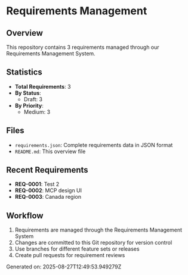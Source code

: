 # Requirements Management

## Overview
This repository contains 3 requirements managed through our Requirements Management System.

## Statistics
- **Total Requirements**: 3
- **By Status**:
  - Draft: 3
- **By Priority**:
  - Medium: 3

## Files
- `requirements.json`: Complete requirements data in JSON format
- `README.md`: This overview file

## Recent Requirements
- **REQ-0001**: Test 2
- **REQ-0002**: MCP design UI
- **REQ-0003**: Canada region 

## Workflow
1. Requirements are managed through the Requirements Management System
2. Changes are committed to this Git repository for version control
3. Use branches for different feature sets or releases
4. Create pull requests for requirement reviews

Generated on: 2025-08-27T12:49:53.949279Z
